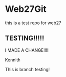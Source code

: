 # Web27Git
this is a test repo for web27


## TESTING!!!!!


I MADE A CHANGE!!!!


Kennith



This is branch testing!